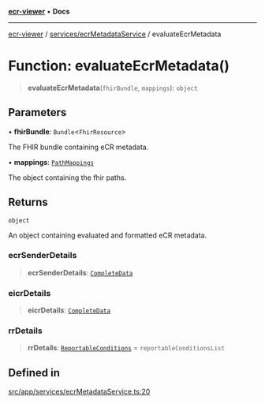 [**ecr-viewer**](../../../README.md) • **Docs**

***

[ecr-viewer](../../../README.md) / [services/ecrMetadataService](../README.md) / evaluateEcrMetadata

# Function: evaluateEcrMetadata()

> **evaluateEcrMetadata**(`fhirBundle`, `mappings`): `object`

## Parameters

• **fhirBundle**: `Bundle`\<`FhirResource`\>

The FHIR bundle containing eCR metadata.

• **mappings**: [`PathMappings`](../../../utils/interfaces/PathMappings.md)

The object containing the fhir paths.

## Returns

`object`

An object containing evaluated and formatted eCR metadata.

### ecrSenderDetails

> **ecrSenderDetails**: [`CompleteData`](../../../utils/interfaces/CompleteData.md)

### eicrDetails

> **eicrDetails**: [`CompleteData`](../../../utils/interfaces/CompleteData.md)

### rrDetails

> **rrDetails**: [`ReportableConditions`](../interfaces/ReportableConditions.md) = `reportableConditionsList`

## Defined in

[src/app/services/ecrMetadataService.ts:20](https://github.com/CDCgov/phdi/blob/fa63a85e5b4651bdfc0d25ecc23a67e11fbcba18/containers/ecr-viewer/src/app/services/ecrMetadataService.ts#L20)
